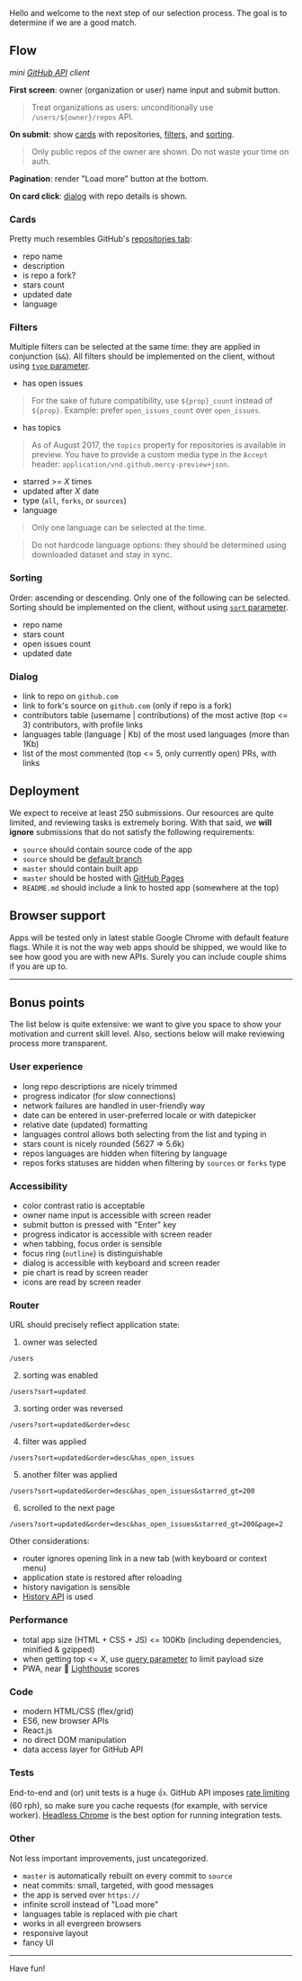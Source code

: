 Hello and welcome to the next step of our selection process.
The goal is to determine if we are a good match.

## Flow

*mini [GitHub API](https://developer.github.com/v3/) client*

**First screen**: owner (organization or user) name input and submit button.

> Treat organizations as users: unconditionally use `/users/${owner}/repos` API.

**On submit**: show [cards](#cards) with repositories, [filters](#filters), and [sorting](#sorting).

> Only public repos of the owner are shown. Do not waste your time on auth.

**Pagination**: render "Load more" button at the bottom.

**On card click**: [dialog](#dialog) with repo details is shown.

### Cards

Pretty much resembles GitHub's [repositories tab](https://github.com/gaearon?tab=repositories):

* repo name
* description
* is repo a fork?
* stars count
* updated date
* language

### Filters

Multiple filters can be selected at the same time: they are applied in conjunction (`&&`).
All filters should be implemented on the client, without using [`type` parameter](https://developer.github.com/v3/repos/#list-user-repositories).

* has open issues

> For the sake of future compatibility, use `${prop}_count` instead of `${prop}`.
> Example: prefer `open_issues_count` over `open_issues`.

* has topics

> As of August 2017, the `topics` property for repositories is available in preview. You have to provide a custom media type in the `Accept` header: `application/vnd.github.mercy-preview+json`.

* starred >= *X* times
* updated after *X* date
* type (`all`, `forks`, or `sources`)
* language

> Only one language can be selected at the time.

> Do not hardcode language options: they should be determined using downloaded dataset and stay in sync.

### Sorting

Order: ascending or descending. Only one of the following can be selected.
Sorting should be implemented on the client, without using [`sort` parameter](https://developer.github.com/v3/repos/#list-user-repositories).

* repo name
* stars count
* open issues count
* updated date

### Dialog

* link to repo on `github.com`
* link to fork's source on `github.com` (only if repo is a fork)
* contributors table (username | contributions) of the most active (top <= 3) contributors, with profile links
* languages table (language | Kb) of the most used languages (more than 1Kb)
* list of the most commented (top <= 5, only currently open) PRs, with links

## Deployment

We expect to receive at least 250 submissions.
Our resources are quite limited, and reviewing tasks is extremely boring.
With that said, we **will ignore** submissions that do not satisfy the following requirements:

* `source` should contain source code of the app
* `source` should be [default branch](https://help.github.com/articles/setting-the-default-branch/)
* `master` should contain built app
* `master` should be hosted with [GitHub Pages](https://pages.github.com/)
* `README.md` should include a link to hosted app (somewhere at the top)

## Browser support

Apps will be tested only in latest stable Google Chrome with default feature flags.
While it is not the way web apps should be shipped, we would like to see how good you are with new APIs.
Surely you can include couple shims if you are up to.

---

## Bonus points

The list below is quite extensive: we want to give you space to show your motivation and current skill level.
Also, sections below will make reviewing process more transparent.

### User experience

* long repo descriptions are nicely trimmed
* progress indicator (for slow connections)
* network failures are handled in user-friendly way
* date can be entered in user-preferred locale or with datepicker
* relative date (updated) formatting
* languages control allows both selecting from the list and typing in
* stars count is nicely rounded (5627 => 5.6k)
* repos languages are hidden when filtering by language
* repos forks statuses are hidden when filtering by `sources` or `forks` type

### Accessibility

* color contrast ratio is acceptable
* owner name input is accessible with screen reader
* submit button is pressed with "Enter" key
* progress indicator is accessible with screen reader
* when tabbing, focus order is sensible
* focus ring (`outline`) is distinguishable
* dialog is accessible with keyboard and screen reader
* pie chart is read by screen reader
* icons are read by screen reader

### Router

URL should precisely reflect application state:

1. owner was selected

`/users`

2. sorting was enabled

`/users?sort=updated`

3. sorting order was reversed

`/users?sort=updated&order=desc`

4. filter was applied

`/users?sort=updated&order=desc&has_open_issues`

5. another filter was applied

`/users?sort=updated&order=desc&has_open_issues&starred_gt=200`

6. scrolled to the next page

`/users?sort=updated&order=desc&has_open_issues&starred_gt=200&page=2`

Other considerations:

* router ignores opening link in a new tab (with keyboard or context menu)
* application state is restored after reloading
* history navigation is sensible
* [History API](https://developer.mozilla.org/en-US/docs/Web/API/History_API) is used

### Performance

* total app size (HTML + CSS + JS) <= 100Kb (including dependencies, minified & gzipped)
* when getting top <= *X*, use [query parameter](https://developer.github.com/v3/#pagination) to limit payload size
* PWA, near :100: [Lighthouse](https://developers.google.com/web/tools/lighthouse/) scores

### Code

* modern HTML/CSS (flex/grid)
* ES6, new browser APIs
* React.js
* no direct DOM manipulation
* data access layer for GitHub API

### Tests

End-to-end and (or) unit tests is a huge :+1:. GitHub API imposes [rate limiting](https://developer.github.com/v3/#rate-limiting) (60 rph), so make sure you cache requests (for example, with service worker). [Headless Chrome](https://developers.google.com/web/updates/2017/04/headless-chrome) is the best option for running integration tests.

### Other

Not less important improvements, just uncategorized.

* `master` is automatically rebuilt on every commit to `source`
* neat commits: small, targeted, with good messages
* the app is served over `https://`
* infinite scroll instead of "Load more"
* languages table is replaced with pie chart
* works in all evergreen browsers
* responsive layout
* fancy UI

---

Have fun!
